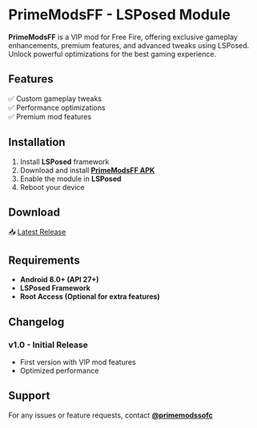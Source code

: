 # PrimeModsFF - LSPosed Module  

**PrimeModsFF** is a VIP mod for Free Fire, offering exclusive gameplay enhancements, premium features, and advanced tweaks using LSPosed. Unlock powerful optimizations for the best gaming experience.  

## Features  
✅ Custom gameplay tweaks  
✅ Performance optimizations  
✅ Premium mod features  

## Installation  
1. Install **LSPosed** framework  
2. Download and install **[PrimeModsFF APK](https://github.com/Xposed-Modules-Repo/com.toxic.prime.ff/releases/download)**  
3. Enable the module in **LSPosed**  
4. Reboot your device  

## Download  
📥 [Latest Release](https://github.com/Xposed-Modules-Repo/com.toxic.prime.ff/releases/download)  

## Requirements  
- **Android 8.0+ (API 27+)**  
- **LSPosed Framework**  
- **Root Access (Optional for extra features)**  

## Changelog  
### v1.0 - Initial Release  
- First version with VIP mod features  
- Optimized performance  

## Support  
For any issues or feature requests, contact **[@primemodssofc](https://t.me/+HQVJ5ZF6yPtiNzI9)**

